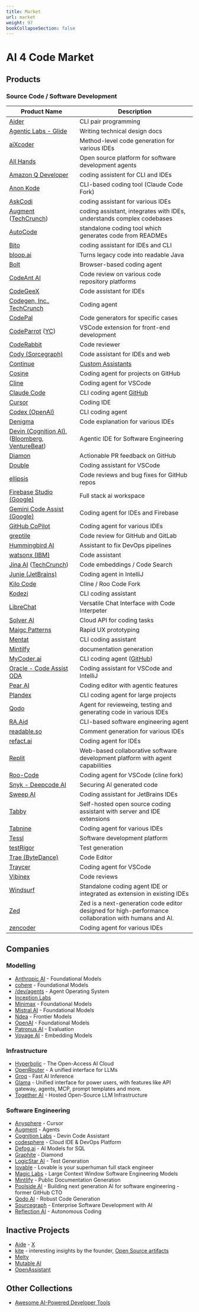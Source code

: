 ```yaml
---
title: Market
url: market
weight: 97
bookCollapseSection: false
---
```


# AI 4 Code Market

## Products

### Source Code / Software Development

| Product Name | Description |
| ----- |-------------|
|[Aider](https://aider.chat/)| CLI pair programming |
|[Agentic Labs - Glide](https://glide.agenticlabs.com/)| Writing technical design docs |
|[aiXcoder](https://www.aixcoder.com/en/#/)| Method-level code generation for various IDEs |
|[All Hands](https://www.all-hands.dev/)| Open source platform for software development agents  |
|[Amazon Q Developer](https://aws.amazon.com/q/developer/)| coding assistent for CLI and IDEs |
|[Anon Kode](https://github.com/dnakov/anon-kode)|CLI-based coding tool (Claude Code Fork) |
|[AskCodi](https://www.askcodi.com/)| coding assistant for various IDEs |
|[Augment](https://www.augmentcode.com/) ([TechCrunch](https://techcrunch.com/2024/04/24/eric-schmidt-backed-augment-a-github-copilot-rival-launches-out-of-stealth-with-252m/))| coding assistant, integrates with IDEs, understands complex codebases |
|[AutoCode](https://autocode.work/)|standalone coding tool which generates code from READMEs |
|[Bito](https://bito.ai/)| coding assistant for IDEs and CLI |
|[bloop.ai](https://bloop.ai/)| Turns legacy code into readable Java |
|[Bolt](https://github.com/stackblitz/bolt.new)| Browser-based coding agent |
|[CodeAnt AI](https://www.codeant.ai/) | Code review on various code repository platforms |
|[CodeGeeX](https://codegeex.cn/)| Code assistant for IDEs |
|[Codegen, Inc.](https://www.codegen.com/), [TechCrunch](https://techcrunch.com/2023/11/16/codegen-raises-new-capital-llm-automation-for-software-dev/)| Coding agent|
|[CodePal](https://codepal.ai/)| Code generators for specific cases |
|[CodeParrot](https://codeparrot.ai/) ([YC](https://www.ycombinator.com/companies/codeparrot-ai))| VSCode extension for front-end development |
|[CodeRabbit](https://www.coderabbit.ai/)| Code reviewer |
|[Cody (Sorcegraph)](https://sourcegraph.com/cody)| Code assistant for IDEs and web  |
|[Continue](https://continue.dev/)|[Custom Assistants](https://hub.continue.dev/explore/assistants)|
|[Cosine](https://cosine.sh/)| Coding agent for projects on GitHub |
|[Cline](https://marketplace.visualstudio.com/items?itemName=saoudrizwan.claude-dev)| Coding agent for VSCode |
|[Claude Code](https://docs.anthropic.com/en/docs/agents-and-tools/claude-code/overview)| CLI coding agent [GitHub](https://github.com/anthropics/claude-code)|
|[Cursor](https://cursor.sh/)| Coding IDE |
|[Codex (OpenAI)](https://github.com/openai/codex)| CLI coding agent|
|[Denigma](https://denigma.app/)| Code explanation for various IDEs |
|[Devin (Cognition AI)](https://www.cognition-labs.com/), ([Bloomberg](https://www.bloomberg.com/news/articles/2024-03-12/cognition-ai-is-a-peter-thiel-backed-coding-assistant), [VentureBeat](https://venturebeat.com/ai/cognition-emerges-from-stealth-to-launch-ai-software-engineer-devin/))| Agentic IDE for Software Engineering |
|[Diamon](https://diamond.graphite.dev/)| Actionable PR feedback on GitHub |
|[Double](https://docs.double.bot/introduction)| Coding assistant for VSCode |
|[ellipsis](https://www.ellipsis.dev/)| Code reviews and bug fixes for GitHub repos|
|[Firebase Studio (Google)](hhttps://firebase.studio/)| Full stack ai workspace|
|[Gemini Code Assist (Google)](https://cloud.google.com/products/gemini/code-assist?hl=en)| Coding agent for IDEs and Firebase |
|[GitHub CoPilot](https://github.com/features/copilot)| Coding agent for various IDEs |
|[greptile](https://www.greptile.com/)| Code review for GitHub and GitLab |
|[Hummingbird AI](https://www.opsera.io/platform/hummingbird-ai)| Assistant to fix DevOps pipelines |
|[watsonx (IBM)](https://www.ibm.com/products/watsonx-code-assistant)| Code assistant |
|[Jina AI](https://jina.ai/) ([TechCrunch](https://techcrunch.com/2021/11/22/jina-ai-raises-30m-for-its-for-its-neural-search-platform/))| Code embeddings / Code Search |
|[Junie (JetBrains)](https://www.jetbrains.com/junie/)| Coding agent in IntelliJ|
|[Kilo Code](https://kilocode.ai/)|Cline / Roo Code Fork|
|[Kodezi](https://kodezi.com/)| CLI coding assistant|
|[LibreChat](https://github.com/danny-avila/LibreChat)| Versatile Chat Interface with Code Interpeter |
|[Solver AI](https://laredolabs.com/)| Cloud API for coding tasks |
|[Maigc Patterns](https://www.magicpatterns.com/)| Rapid UX prototyping |
|[Mentat](https://www.mentat.ai/)| CLI coding assistant |
|[Mintilfy](https://mintlify.com/)| documentation generation |
|[MyCoder.ai](https://mycoder.ai/)| CLI coding agent ([GitHub](https://github.com/drivecore/mycoder)) |
|[Oracle - Code Assist ODA](https://www.oracle.com/uk/application-development/code-assist/)| Coding assistant for VSCode and IntelliJ |
|[Pear AI](https://trypear.ai/)| Coding  editor with agentic features |
|[Plandex](https://plandex.ai/)| CLI coding agent for large projects |
|[Qodo](https://www.qodo.ai/)| Agent for revieweing, testing and generating code in various IDEs  |
|[RA.Aid](https://github.com/ai-christianson/RA.Aid)| CLI-based software engineering agent |
|[readable.so](https://readable.so/)| Comment generation for various IDEs |
|[refact.ai](https://refact.ai/)| Coding agent for IDEs |
|[Replit](https://replit.com/)| Web-based collaborative software development platform with agent capabilities |
|[Roo-Code](https://github.com/RooVetGit/Roo-Code)| Coding agent for VSCode (cline fork) |
|[Snyk - Deepcode AI](https://snyk.io/platform/deepcode-ai/)| Securing AI generated code |
|[Sweep AI](https://sweep.dev/)| Coding assistant for JetBrains IDEs|
|[Tabby](https://tabby.tabbyml.com/)| Self-hosted open source coding assistant with server and IDE extensions |
|[Tabnine](https://www.tabnine.com/)| Coding agent for various IDEs |
|[Tessl](https://www.tessl.io/)| Software development platform |
|[testRigor](https://testrigor.com/)| Test generation |
|[Trae (ByteDance)](https://www.trae.ai/)| Code Editor |
|[Traycer](https://traycer.ai)| Coding agent for VSCode |
|[Vibinex](https://vibinex.com/)| Code reviews |
|[Windsurf](https://windsurf.com/)| Standalone coding agent IDE or integrated as extension in existing IDEs |
|[Zed](https://zed.dev/)|Zed is a next-generation code editor designed for high-performance collaboration with humans and AI.|
|[zencoder](https://zencoder.ai/)| Coding agent for various IDEs |

## Companies

### Modelling

- [Anthropic AI](https://www.anthropic.com/) - Foundational Models  
- [cohere](https://cohere.com/) - Foundational Models  
- [/dev/agents](https://sdsa.ai/) - Agent Operating System  
- [Inception Labs](https://www.inceptionlabs.ai/)  
- [Minimax](https://www.minimaxi.com/) - Foundational Models  
- [Mistral AI](https://mistral.ai/) - Foundational Models  
- [Ndea](https://ndea.com/) - Frontier Models
- [OpenAI](https://openai.com/) - Foundational Models
- [Patronus AI](https://www.patronus.ai/) - Evaluation  
- [Voyage AI](https://www.voyageai.com/) - Embedding Models  

### Infrastructure

- [Hyperbolic](https://hyperbolic.xyz/) - The Open-Access AI Cloud
- [OpenRouter](https://openrouter.ai/) - A unified interface for LLMs
- [Groq](https://groq.com/) - Fast AI Inference
- [Glama](https://glama.ai/) - Unified interface for power users, with features like API gateway, agents, MCP, prompt templates and more.
- [Together AI](https://www.together.ai/) - Hosted Open-Source LLM Infrastructure

### Software Engineering

- [Anysphere](https://anysphere.inc/) - Cursor  
- [Augment](https://www.augmentcode.com/)  - Agents
- [Cognition Labs](https://www.cognition-labs.com/) - Devin Code Assistant  
- [codesphere](https://codesphere.com/) - Cloud IDE & DevOps Platform
- [Defog.ai](https://github.com/defog-ai/sql-eval) - AI Models for SQL  
- [Graphite](https://graphite.dev/) - Diamond
- [LogicStar AI](https://logicstar.ai/company/) - Test Generation  
- [lovable](https://lovable.dev/) - Lovable is your superhuman full stack engineer  
- [Magic Labs](https://magic.dev/) - Large Context Window Software Engineering Models  
- [Mintlify](https://mintlify.com/) - Public Documentation Generation  
- [Poolside AI](https://poolside.ai/) - Building next generation AI for software engineering - former GitHub CTO  
- [Qodo AI](https://www.qodo.ai/) - Robust Code Generation
- [Sourcegraph](https://sourcegraph.com/) - Enterprise Software Development with AI
- [Reflection AI](https://www.reflection.ai/) - Autonomous Coding

## Inactive Projects

- [Aide](https://aide.dev/) - [X](https://x.com/skcd42/status/1891864813703209307?s=46)
- [kite](https://www.kite.com/blog/product/kite-is-saying-farewell/) - interesting insights by the founder, [Open Source artifacts](https://github.com/kiteco)
- [Melty](https://melty.sh/)
- [Mutable AI](https://mutable.ai/#features)
- [OpenAssistant](https://open-assistant.io)

## Other Collections

- [Awesome AI-Powered Developer Tools](https://github.com/jamesmurdza/awesome-ai-devtools)